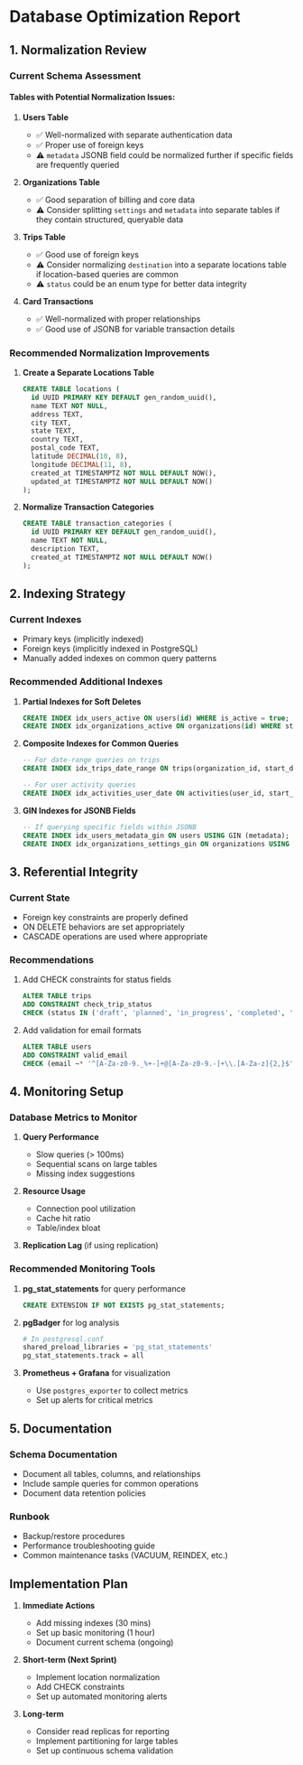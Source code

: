 # Database Optimization Report

## 1. Normalization Review

### Current Schema Assessment

#### Tables with Potential Normalization Issues:

1. **Users Table**
   - ✅ Well-normalized with separate authentication data
   - ✅ Proper use of foreign keys
   - ⚠️ `metadata` JSONB field could be normalized further if specific fields are frequently queried

2. **Organizations Table**
   - ✅ Good separation of billing and core data
   - ⚠️ Consider splitting `settings` and `metadata` into separate tables if they contain structured, queryable data

3. **Trips Table**
   - ✅ Good use of foreign keys
   - ⚠️ Consider normalizing `destination` into a separate locations table if location-based queries are common
   - ⚠️ `status` could be an enum type for better data integrity

4. **Card Transactions**
   - ✅ Well-normalized with proper relationships
   - ✅ Good use of JSONB for variable transaction details

### Recommended Normalization Improvements

1. **Create a Separate Locations Table**
   ```sql
   CREATE TABLE locations (
     id UUID PRIMARY KEY DEFAULT gen_random_uuid(),
     name TEXT NOT NULL,
     address TEXT,
     city TEXT,
     state TEXT,
     country TEXT,
     postal_code TEXT,
     latitude DECIMAL(10, 8),
     longitude DECIMAL(11, 8),
     created_at TIMESTAMPTZ NOT NULL DEFAULT NOW(),
     updated_at TIMESTAMPTZ NOT NULL DEFAULT NOW()
   );
   ```

2. **Normalize Transaction Categories**
   ```sql
   CREATE TABLE transaction_categories (
     id UUID PRIMARY KEY DEFAULT gen_random_uuid(),
     name TEXT NOT NULL,
     description TEXT,
     created_at TIMESTAMPTZ NOT NULL DEFAULT NOW()
   );
   ```

## 2. Indexing Strategy

### Current Indexes
- Primary keys (implicitly indexed)
- Foreign keys (implicitly indexed in PostgreSQL)
- Manually added indexes on common query patterns

### Recommended Additional Indexes

1. **Partial Indexes for Soft Deletes**
   ```sql
   CREATE INDEX idx_users_active ON users(id) WHERE is_active = true;
   CREATE INDEX idx_organizations_active ON organizations(id) WHERE status = 'active';
   ```

2. **Composite Indexes for Common Queries**
   ```sql
   -- For date-range queries on trips
   CREATE INDEX idx_trips_date_range ON trips(organization_id, start_date, end_date);
   
   -- For user activity queries
   CREATE INDEX idx_activities_user_date ON activities(user_id, start_time);
   ```

3. **GIN Indexes for JSONB Fields**
   ```sql
   -- If querying specific fields within JSONB
   CREATE INDEX idx_users_metadata_gin ON users USING GIN (metadata);
   CREATE INDEX idx_organizations_settings_gin ON organizations USING GIN (settings);
   ```

## 3. Referential Integrity

### Current State
- Foreign key constraints are properly defined
- ON DELETE behaviors are set appropriately
- CASCADE operations are used where appropriate

### Recommendations
1. Add CHECK constraints for status fields
   ```sql
   ALTER TABLE trips 
   ADD CONSTRAINT check_trip_status 
   CHECK (status IN ('draft', 'planned', 'in_progress', 'completed', 'cancelled'));
   ```

2. Add validation for email formats
   ```sql
   ALTER TABLE users 
   ADD CONSTRAINT valid_email 
   CHECK (email ~* '^[A-Za-z0-9._%+-]+@[A-Za-z0-9.-]+\\.[A-Za-z]{2,}$');
   ```

## 4. Monitoring Setup

### Database Metrics to Monitor
1. **Query Performance**
   - Slow queries (> 100ms)
   - Sequential scans on large tables
   - Missing index suggestions

2. **Resource Usage**
   - Connection pool utilization
   - Cache hit ratio
   - Table/index bloat

3. **Replication Lag** (if using replication)

### Recommended Monitoring Tools
1. **pg_stat_statements** for query performance
   ```sql
   CREATE EXTENSION IF NOT EXISTS pg_stat_statements;
   ```

2. **pgBadger** for log analysis
   ```bash
   # In postgresql.conf
   shared_preload_libraries = 'pg_stat_statements'
   pg_stat_statements.track = all
   ```

3. **Prometheus + Grafana** for visualization
   - Use `postgres_exporter` to collect metrics
   - Set up alerts for critical metrics

## 5. Documentation

### Schema Documentation
- Document all tables, columns, and relationships
- Include sample queries for common operations
- Document data retention policies

### Runbook
- Backup/restore procedures
- Performance troubleshooting guide
- Common maintenance tasks (VACUUM, REINDEX, etc.)

## Implementation Plan

1. **Immediate Actions**
   - Add missing indexes (30 mins)
   - Set up basic monitoring (1 hour)
   - Document current schema (ongoing)

2. **Short-term (Next Sprint)**
   - Implement location normalization
   - Add CHECK constraints
   - Set up automated monitoring alerts

3. **Long-term**
   - Consider read replicas for reporting
   - Implement partitioning for large tables
   - Set up continuous schema validation
